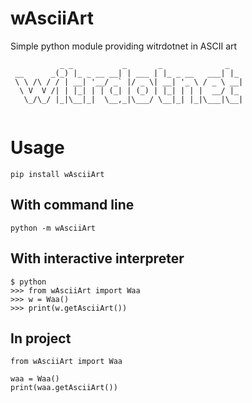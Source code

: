 # wAsciiArt

Simple python module providing witrdotnet in ASCII art

```
           _ _           _       _              _   
 __      _(_) |_ _ __ __| | ___ | |_ _ __   ___| |_ 
 \ \ /\ / / | __| '__/ _` |/ _ \| __| '_ \ / _ \ __|
  \ V  V /| | |_| | | (_| | (_) | |_| | | |  __/ |_ 
   \_/\_/ |_|\__|_|  \__,_|\___/ \__|_| |_|\___|\__|
                                                            
```

# Usage

```
pip install wAsciiArt
```

## With command line

```
python -m wAsciiArt
```

## With interactive interpreter

```
$ python
>>> from wAsciiArt import Waa
>>> w = Waa()
>>> print(w.getAsciiArt())
```

## In project

```
from wAsciiArt import Waa
  
waa = Waa()
print(waa.getAsciiArt())
```
